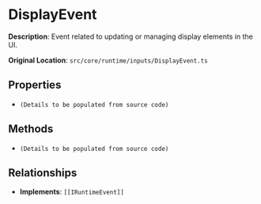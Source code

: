 # DisplayEvent

**Description**: Event related to updating or managing display elements in the UI.

**Original Location**: `src/core/runtime/inputs/DisplayEvent.ts`

## Properties

*   `(Details to be populated from source code)`

## Methods

*   `(Details to be populated from source code)`

## Relationships
*   **Implements**: `[[IRuntimeEvent]]`